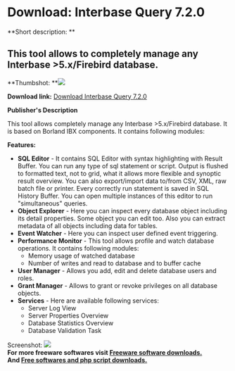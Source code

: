 # Download: Interbase Query 7.2.0

**Short description: **

## This tool allows to completely manage any Interbase >5.x/Firebird database.

  
**Thumbshot: **![](http://www.freewarefiles.com/screenshot/IBQuery_md.gif)   
  
**Download link:** [Download Interbase Query 7.2.0](http://freesoftwares.boysofts.com/Interbase-Query_program_19767.html)  
  

**Publisher's Description**  
  

This tool allows completely manage any Interbase >5.x/Firebird database. It is
based on Borland IBX components. It contains following modules:

**Features:**

  * **SQL Editor** \- It contains SQL Editor with syntax highlighting with Result Buffer. You can run any type of sql statement or script. Output is flushed to formatted text, not to grid, what it allows more flexible and synoptic result overview. You can also export/import data to/from CSV, XML, raw batch file or printer. Every correctly run statement is saved in SQL History Buffer. You can open multiple instances of this editor to run "simultaneous" queries. 
  * **Object Explorer** \- Here you can inspect every database object including its detail properties. Some object you can edit too. Also you can extract metadata of all objects including data for tables. 
  * **Event Watcher** \- Here you can inspect user defined event triggering. 
  * **Performance Monitor** \- This tool allows profile and watch database operations. It contains following modules: 
    * Memory usage of watched database 
    * Number of writes and read to database and to buffer cache 
  * **User Manager** \- Allows you add, edit and delete database users and roles. 
  * **Grant Manager** \- Allows to grant or revoke privileges on all database objects. 
  * **Services** \- Here are available following services: 
    * Server Log View 
    * Server Properties Overview 
    * Database Statistics Overview 
    * Database Validation Task 

  
  
Screenshot: ![](http://www.freewarefiles.com/screenshot/IBQuery.gif)  
**For more freeware softwares visit [Freeware software downloads.](http://freesoftwares.boysofts.com/)**   
**And [Free softwares and php script downloads.](http://www.boysofts.com/)**

